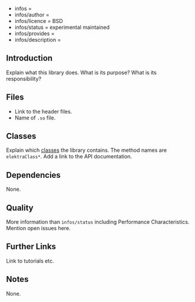 - infos =
- infos/author =
- infos/licence = BSD
- infos/status = experimental maintained
- infos/provides =
- infos/description =

## Introduction

Explain what this library does.
What is its purpose?
What is its responsibility?

## Files

- Link to the header files.
- Name of `.so` file.

## Classes

Explain which [classes](/doc/help/elektra-glossary.md) the library contains.
The method names are `elektraClass*`.
Add a link to the API documentation.

## Dependencies

None.

## Quality

More information than `infos/status` including Performance Characteristics.
Mention open issues here.

## Further Links

Link to tutorials etc.

## Notes

None.
